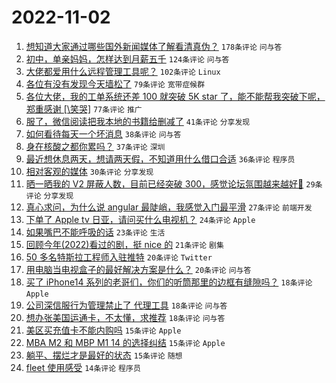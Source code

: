 # 2022-11-02

1. [想知道大家通过哪些国外新闻媒体了解看清真伪？](https://www.v2ex.com/t/891965) `178条评论` `问与答`
1. [初中，单亲妈妈，怎样达到月薪五千](https://www.v2ex.com/t/892015) `124条评论` `问与答`
1. [大佬都爱用什么远程管理工具呢？](https://www.v2ex.com/t/891950) `102条评论` `Linux`
1. [各位有没有发现今天墙松了](https://www.v2ex.com/t/892046) `79条评论` `宽带症候群`
1. [各位大佬，我的工单系统还差 100 就突破 5K star 了，能不能帮我突破下呢，郑重感谢 [\笑哭]](https://www.v2ex.com/t/891994) `77条评论` `推广`
1. [服了，微信阅读把我本地的书籍给删减了](https://www.v2ex.com/t/892135) `41条评论` `分享发现`
1. [如何看待每天一个坏消息](https://www.v2ex.com/t/892132) `38条评论` `问与答`
1. [身在核酸之都你累吗？](https://www.v2ex.com/t/892036) `37条评论` `深圳`
1. [最近想休息两天，想请两天假，不知道用什么借口合适](https://www.v2ex.com/t/892144) `36条评论` `程序员`
1. [相对客观的媒体](https://www.v2ex.com/t/892160) `30条评论` `分享发现`
1. [晒一晒我的 V2 屏蔽人数，目前已经突破 300，感觉论坛氛围越来越好🐶](https://www.v2ex.com/t/892120) `29条评论` `分享发现`
1. [真心求问，为什么说 angular 最陡峭，我感觉入门最平滑](https://www.v2ex.com/t/891991) `27条评论` `前端开发`
1. [下单了 Apple tv 日亚，请问买什么电视机？](https://www.v2ex.com/t/891943) `24条评论` `Apple`
1. [如果嘴巴不能呼吸的话](https://www.v2ex.com/t/891954) `23条评论` `生活`
1. [回顾今年(2022)看过的剧，挺 nice 的](https://www.v2ex.com/t/892060) `21条评论` `剧集`
1. [50 多名特斯拉工程师入驻推特](https://www.v2ex.com/t/891945) `20条评论` `Twitter`
1. [用电脑当电视盒子的最好解决方案是什么？](https://www.v2ex.com/t/891942) `20条评论` `问与答`
1. [买了 iPhone14 系列的老哥们，你们的听筒那里的边框有缝隙吗？](https://www.v2ex.com/t/892070) `18条评论` `Apple`
1. [公司深信服行为管理禁止了 代理工具](https://www.v2ex.com/t/892033) `18条评论` `问与答`
1. [想办张美国运通卡，不太懂，求推荐](https://www.v2ex.com/t/892025) `18条评论` `问与答`
1. [美区买充值卡不能内购吗](https://www.v2ex.com/t/892111) `15条评论` `Apple`
1. [MBA M2 和 MBP M1 14 的选择纠结](https://www.v2ex.com/t/892086) `15条评论` `Apple`
1. [躺平、摆烂才是最好的状态](https://www.v2ex.com/t/891946) `15条评论` `随想`
1. [fleet 使用感受](https://www.v2ex.com/t/892151) `14条评论` `程序员`
